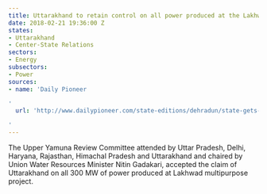 ```yaml
---
title: Uttarakhand to retain control on all power produced at the Lakhwad project
date: 2018-02-21 19:36:00 Z
states:
- Uttarakhand
- Center-State Relations
sectors:
- Energy
subsectors:
- Power
sources:
- name: 'Daily Pioneer

'
  url: 'http://www.dailypioneer.com/state-editions/dehradun/state-gets-natural-claim-on-300-mw-power.html

'
---
```


The Upper Yamuna Review Committee attended by Uttar Pradesh, Delhi, Haryana, Rajasthan, Himachal Pradesh and Uttarakhand and chaired by Union Water Resources Minister Nitin Gadakari, accepted the claim of Uttarakhand on all 300 MW of power produced at Lakhwad multipurpose project. 
